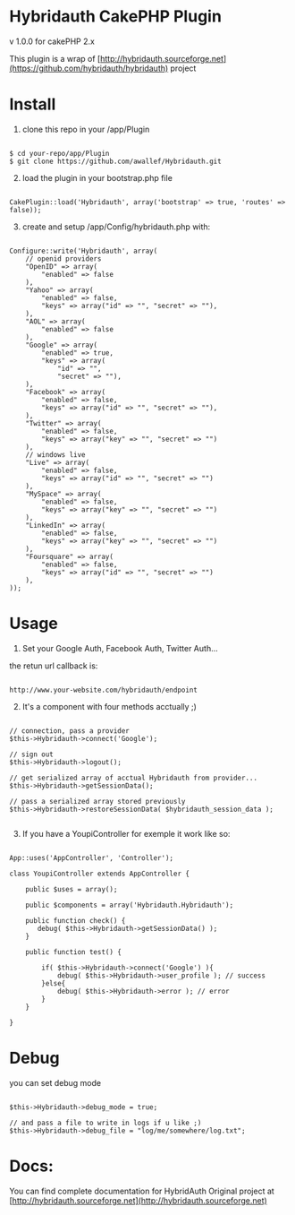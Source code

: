 Hybridauth CakePHP Plugin
====================
v 1.0.0 for cakePHP 2.x

This plugin is a wrap of [http://hybridauth.sourceforge.net](https://github.com/hybridauth/hybridauth) project

Install
====================
1) clone this repo in your /app/Plugin

<pre><code>
$ cd your-repo/app/Plugin
$ git clone https://github.com/awallef/Hybridauth.git
</code></pre>

2) load the plugin in your bootstrap.php file

<pre><code>
CakePlugin::load('Hybridauth', array('bootstrap' => true, 'routes' => false));
</code></pre>

3) create and setup /app/Config/hybridauth.php with:

<pre><code>
Configure::write('Hybridauth', array(
    // openid providers
    "OpenID" => array(
        "enabled" => false
    ),
    "Yahoo" => array(
        "enabled" => false,
        "keys" => array("id" => "", "secret" => ""),
    ),
    "AOL" => array(
        "enabled" => false
    ),
    "Google" => array(
        "enabled" => true,
        "keys" => array(
            "id" => "",
            "secret" => ""),
    ),
    "Facebook" => array(
        "enabled" => false,
        "keys" => array("id" => "", "secret" => ""),
    ),
    "Twitter" => array(
        "enabled" => false,
        "keys" => array("key" => "", "secret" => "")
    ),
    // windows live
    "Live" => array(
        "enabled" => false,
        "keys" => array("id" => "", "secret" => "")
    ),
    "MySpace" => array(
        "enabled" => false,
        "keys" => array("key" => "", "secret" => "")
    ),
    "LinkedIn" => array(
        "enabled" => false,
        "keys" => array("key" => "", "secret" => "")
    ),
    "Foursquare" => array(
        "enabled" => false,
        "keys" => array("id" => "", "secret" => "")
    ),
));
</code></pre>

Usage
====================
1) Set your Google Auth, Facebook Auth, Twitter Auth...

the retun url callback is:

<pre><code>
http://www.your-website.com/hybridauth/endpoint
</code></pre>


2) It's a component with four methods acctually ;)

<pre><code>
// connection, pass a provider    
$this->Hybridauth->connect('Google');

// sign out
$this->Hybridauth->logout();

// get serialized array of acctual Hybridauth from provider...
$this->Hybridauth->getSessionData();

// pass a serialized array stored previously
$this->Hybridauth->restoreSessionData( $hybridauth_session_data );
    
</code></pre>

3) If you have a YoupiController for exemple it work like so:

<pre><code>
App::uses('AppController', 'Controller');

class YoupiController extends AppController {

    public $uses = array();
    
    public $components = array('Hybridauth.Hybridauth');
    
    public function check() {
       debug( $this->Hybridauth->getSessionData() );
    }

    public function test() {
        
        if( $this->Hybridauth->connect('Google') ){
            debug( $this->Hybridauth->user_profile ); // success
        }else{
            debug( $this->Hybridauth->error ); // error
        }
    }

}
</code></pre>

Debug
====================
you can set debug mode
<pre><code>
$this->Hybridauth->debug_mode = true;

// and pass a file to write in logs if u like ;)
$this->Hybridauth->debug_file = "log/me/somewhere/log.txt";
</code></pre>

Docs:
====================
You can find  complete documentation for HybridAuth Original project
at [http://hybridauth.sourceforge.net](http://hybridauth.sourceforge.net)